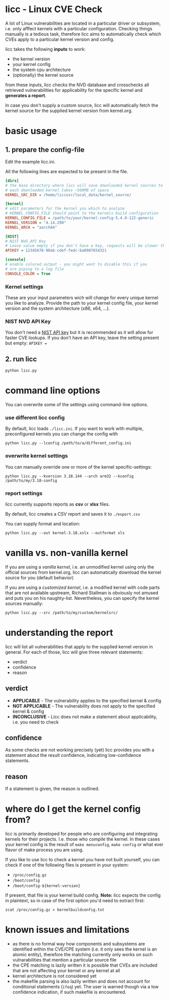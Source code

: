 # licc - Linux CVE Check

A lot of Linux vulnerabilities are located in a particular driver or subsystem, i.e. only afffect kernels with a particular configuration. Checking things manually is a tedious task, therefore licc aims to automatically check which CVEs apply to a particular kernel version and config.

licc takes the following **inputs** to work:

* the kernel version
* your kernel config
* the system cpu architecture
* (optionally) the kernel source

from these inputs, licc checks the NVD database and crosschecks all retrieved vulnerabilities for applicability for the specific kernel and **generates a report**.

In case you don't supply a custom source, licc will automatically fetch the kernel source for the supplied kernel version from kernel.org.

# basic usage

## 1. prepare the config-file

Edit the example licc.ini.

All the following lines are expected to be present in the file.


```ini
[dirs]
# the base directory where licc will save downloaded kernel sources to
# each downloaded kernel takes ~500MB of space
KERNEL_SRC_DIR = /home/liccusr/local_data/kernel_source/

[kernel]
# edit parameters for the kernel you which to analyze
# KERNEL_CONFIG_FILE should point to the kernels build configuration
KERNEL_CONFIG_FILE = /path/to/your/kernel-config-5.4.0-122-generic
KERNEL_VERSION = "4.14.290"
KERNEL_ARCH = "aarch64"

[NIST]
# NIST NVD API Key
# Leave value empty if you don't have a key, requests will be slower though
APIKEY = 12345678-90ab-cdef-fedc-ba0987654321  

[console]
# enable colored output - you might want to disable this if you 
# are piping to a log file
CONSOLE_COLOR = True
```

### Kernel settings

These are your input parameters wich will change for every unique kernel you like to analyze. Provide the path to your kernel config file, your kernel version and the system architecture (x86, x64, ...).

### NIST NVD API Key

You don't need a [NIST API key](https://nvd.nist.gov/developers/request-an-api-key) but it is recommended as it will allow for faster CVE lookups. If you don't have an API key, leave the setting present but empty: `APIKEY = `

## 2. run licc

```
python licc.py
```

# command line options

You can overwrite some of the settings using command-line options.

### use different licc config

By default, licc loads `./licc.ini`. If you want to work with multiple, preconfigured kernels you can change the config with

```
python licc.py --lconfig /path/to/a/different_config.ini
```

### overwrite kernel settings

You can manually override one or more of the kernel specific-settings:
```
python licc.py --kversion 3.18.144 --arch arm32 --kconfig /path/to/my/3.18-config
```

### report settings

licc currently supports reports as **csv** or **xlsx** files.

By default, licc creates a CSV report and saves it to `./export.csv`

You can supply format and location:

```
python licc.py --out kernel-3.18.xslx --outformat xls
```


# vanilla vs. non-vanilla kernel

If you are using a *vanilla kernel*, i.e. an unmodified kernel using only the official sources from kernel.org, licc can automatically download the kernel source for you (default behavior)

If you are using a *customized kernel*, i.e. a modified kernel with code parts that are not available upstream, Richard Stallman is obviously not amused and puts you on his naughty-list. Nevertheless, you can specify the kernel sources manually:

```
python licc.py --src /path/to/my/custom/kernelsrc/
```

# understanding the report

licc will list all vulnerabilities that apply to the supplied kernel version in general. For each of those, licc will give three relevant statements:

* verdict
* confidence
* reason

## verdict

* **APPLICABLE** - The vulnerability applies to the specified kernel & config
* **NOT APPLICABLE** - The vulnerability does not apply to the specified kernel & config
* **INCONCLUSIVE** - Licc does not make a statement about applicability, i.e. you need to check 

## confidence

As some checks are not working precisely (yet) licc provides you with a statement about the result confidence, indicating low-confidence statements.

## reason

If a statement is given, the reason is outlined.

# where do I get the kernel config from?

licc is primarily developed for people who are configuring and integrating kernels for their projects. I.e. those who compile the kernel. 
In these cases your kernel config is the result of  `make menuconfig`, `make config` or what ever flavor of make process you are using.

If you like to use licc to check a kernel you have not built yourself, you can check if one of the following files is present in your system:

* `/proc/config.gz`
* `/boot/config`
* `/boot/config-${kernel-version}`

If present, that file is your kernel build config. **Note:** licc expects the config in plaintext, so in case of the first option you'd need to extract first:

```
zcat /proc/config.gz > kernelbuildconfig.txt
```

# known issues and limitations

- as there is no formal way how components and subsystems are identified within the CVE/CPE system (i.e. it only sees the kernel is an atomic entity), therefore the matching currently only works on such vulnarabilities that mention a particular source file
- the CPE matching is lazily written it is possible that CVEs are included that are not affecting your kernel or any kernel at all
- kernel architecture is not considered yet
- the makefile parsing is also lazily written and does not account for conditional statements (`ifeq`) yet. The user is warned though via a low confidence indication, if such makefile is encountered.